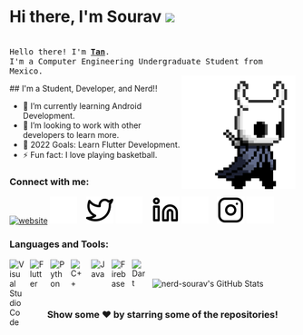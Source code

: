 
# Hi there, I'm Sourav <img src="https://raw.githubusercontent.com/iampavangandhi/iampavangandhi/master/gifs/Hi.gif" width="30px"></h2>
<p align="left">
  <br>
  <samp>
    Hello there! I'm <b><a rel="nofollow noopener noreferrer" target="_blank" href="https://tanx.dev">Tan</a></b>.
    <br>I'm a Computer Engineering Undergraduate Student from Mexico.<br>

</samp>

  <img src="https://raw.githubusercontent.com/TanZng/TanZng/master/assets/hollor_knight3.gif" align="right" height="200" width="200"/>

</p>
## I'm a Student, Developer, and Nerd!!

- 🌱 I’m currently learning Android Development.
- 👯 I’m looking to work with other developers to learn more.
- 🥅 2022 Goals: Learn Flutter Development.
- ⚡ Fun fact: I love playing basketball.

### Connect with me:

[![website](./img/facebook3.svg)](https://www.facebook.com/souravpdd#gh-light-mode-only)
[![website](./img/facebook.svg)](https://www.facebook.com/souravpdd#gh-dark-mode-only)
&nbsp;&nbsp;
[![website](./img/twitter-light.svg)](https://twitter.com/souravpd_#gh-light-mode-only)
[![website](./img/twitter-dark.svg)](https://twitter.com/souravpd_#gh-dark-mode-only)
&nbsp;&nbsp;
[![website](./img/linkedin-light.svg)](https://www.linkedin.com/in/sourav-pd#gh-light-mode-only)
[![website](./img/linkedin-dark.svg)](https://www.linkedin.com/in/sourav-pd#gh-dark-mode-only)
&nbsp;&nbsp;
[![website](./img/instagram-light.svg)](https://instagram.com/soura.xd#gh-light-mode-only)
[![website](./img/instagram-dark.svg)](https://instagram.com/soura.xd#gh-dark-mode-only)

### Languages and Tools:

<img align="left" alt="Visual Studio Code" width="26px" src="https://cdn.jsdelivr.net/gh/devicons/devicon/icons/vscode/vscode-original.svg" style="padding-right:10px;" />
<img align="left" alt="Flutter" width="26px" src="https://cdn.jsdelivr.net/gh/devicons/devicon/icons/flutter/flutter-original.svg" style="padding-right:10px;" />
<img align="left" alt="Python" width="26px" src="https://cdn.jsdelivr.net/gh/devicons/devicon/icons/python/python-original.svg" style="padding-right:10px;" />
<img align="left" alt="C++" width="26px" src="https://cdn.jsdelivr.net/gh/devicons/devicon/icons/cplusplus/cplusplus-plain.svg" style="padding-right:10px;" />
<img align="left" alt="Java" width="26px" src="https://cdn.jsdelivr.net/gh/devicons/devicon/icons/java/java-original.svg" style="padding-right:10px;" />
<img align="left" alt="Firebase" width="26px" src="https://cdn.jsdelivr.net/gh/devicons/devicon/icons/firebase/firebase-plain.svg" style="padding-right:10px;" />
<img align="left" alt="Dart" width="26px" src="https://cdn.jsdelivr.net/gh/devicons/devicon/icons/dart/dart-original.svg" style="padding-right:10px;" />

<br>
<br>

  <img align="left" alt="nerd-sourav's GitHub Stats" src="https://github-readme-stats.vercel.app/api?username=nerd-sourav&show_icons=true&hide_border=false&title_color=ff652f&icon_color=FFE400&bg_color=09131B&text_color=ffffff&border_color=0c1a25" />

[facebook]: https://www.facebook.com/souravpdd
[twitter]: https://twitter.com/souravpd_
[instagram]: https://instagram.com/soura.xdW
[linkedin]: https://www.linkedin.com/in/sourav-pd
<br>
<div align="center">

### Show some ❤️ by starring some of the repositories!

</div>
